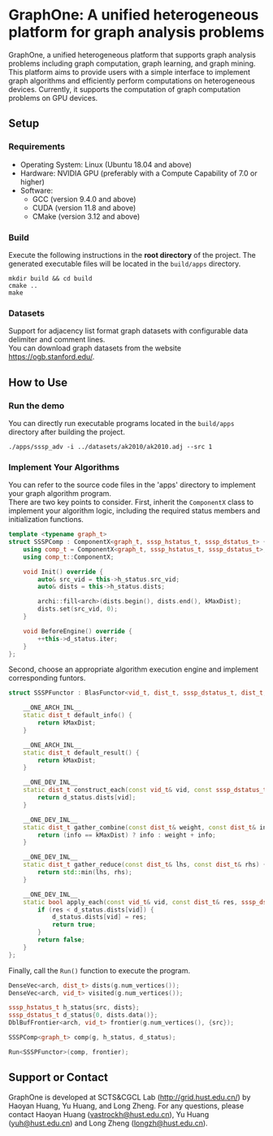 # GraphOne: A unified heterogeneous platform for graph analysis problems

GraphOne, a unified heterogeneous platform that supports graph analysis problems including graph computation, graph learning, and graph mining. This platform aims to provide users with a simple interface to implement graph algorithms and efficiently perform computations on heterogeneous devices. Currently, it supports the computation of graph computation problems on GPU devices.

## Setup
### Requirements
* Operating System: Linux (Ubuntu 18.04 and above)
* Hardware: NVIDIA GPU (preferably with a Compute Capability of 7.0 or higher)
* Software:
    * GCC (version 9.4.0 and above)
    * CUDA (version 11.8 and above)
    * CMake (version 3.12 and above)

### Build
Execute the following instructions in the **root directory** of the project. The generated executable files will be located in the `build/apps` directory.
```shell
mkdir build && cd build
cmake .. 
make
```

### Datasets
Support for adjacency list format graph datasets with configurable data delimiter and comment lines.  
You can download graph datasets from the website https://ogb.stanford.edu/.

## How to Use
### Run the demo
You can directly run executable programs located in the `build/apps` directory after building the project.
```
./apps/sssp_adv -i ../datasets/ak2010/ak2010.adj --src 1
```

### Implement Your Algorithms
You can refer to the source code files in the 'apps' directory to implement your graph algorithm program.  
There are two key points to consider.
First, inherit the `ComponentX` class to implement your algorithm logic, including the required status members and initialization functions.
```cpp
template <typename graph_t>
struct SSSPComp : ComponentX<graph_t, sssp_hstatus_t, sssp_dstatus_t> {
    using comp_t = ComponentX<graph_t, sssp_hstatus_t, sssp_dstatus_t>;
    using comp_t::ComponentX;

    void Init() override {
        auto& src_vid = this->h_status.src_vid;
        auto& dists = this->h_status.dists;

        archi::fill<arch>(dists.begin(), dists.end(), kMaxDist);
        dists.set(src_vid, 0);
    }

    void BeforeEngine() override {
        ++this->d_status.iter;
    }
};
```
Second, choose an appropriate algorithm execution engine and implement corresponding funtors.
```cpp
struct SSSPFunctor : BlasFunctor<vid_t, dist_t, sssp_dstatus_t, dist_t, dist_t> {

    __ONE_ARCH_INL__
    static dist_t default_info() {
        return kMaxDist;
    }

    __ONE_ARCH_INL__
    static dist_t default_result() {
        return kMaxDist;
    }

    __ONE_DEV_INL__
    static dist_t construct_each(const vid_t& vid, const sssp_dstatus_t& d_status) {
        return d_status.dists[vid];
    }

    __ONE_DEV_INL__
    static dist_t gather_combine(const dist_t& weight, const dist_t& info) {
        return (info == kMaxDist) ? info : weight + info;
    }

    __ONE_DEV_INL__
    static dist_t gather_reduce(const dist_t& lhs, const dist_t& rhs) {
        return std::min(lhs, rhs);
    }

    __ONE_DEV_INL__
    static bool apply_each(const vid_t& vid, const dist_t& res, sssp_dstatus_t& d_status) {
        if (res < d_status.dists[vid]) {
            d_status.dists[vid] = res;
            return true;
        }
        return false;
    }
};
```
Finally, call the `Run()` function to execute the program.
```cpp
DenseVec<arch, dist_t> dists(g.num_vertices());
DenseVec<arch, vid_t> visited(g.num_vertices());

sssp_hstatus_t h_status{src, dists};
sssp_dstatus_t d_status{0, dists.data()};
DblBufFrontier<arch, vid_t> frontier(g.num_vertices(), {src});

SSSPComp<graph_t> comp(g, h_status, d_status);

Run<SSSPFunctor>(comp, frontier);
```

## Support or Contact
GraphOne is developed at SCTS&CGCL Lab (http://grid.hust.edu.cn/) by Haoyan Huang, Yu Huang, and Long Zheng. For any questions, please contact Haoyan Huang (vastrockh@hust.edu.cn), Yu Huang
(yuh@hust.edu.cn) and Long Zheng (longzh@hust.edu.cn).
